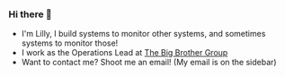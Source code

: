 ### Hi there 👋
- I'm Lilly, I build systems to monitor other systems, and sometimes systems to monitor those! <br>
- I work as the Operations Lead at [The Big Brother Group](https://bigbrother.group)
- Want to contact me? Shoot me an email! (My email is on the sidebar)

<!--
**limitress/limitress** is a ✨ _special_ ✨ repository because its `README.md` (this file) appears on your GitHub profile.

Here are some ideas to get you started:

- 🔭 I’m currently working on ...
- 🌱 I’m currently learning ...
- 👯 I’m looking to collaborate on ...
- 🤔 I’m looking for help with ...
- 💬 Ask me about ...
- 📫 How to reach me: ...
- 😄 Pronouns: ...
- ⚡ Fun fact: ...
-->
